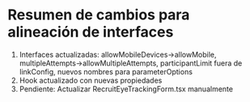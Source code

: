 # Resumen de cambios para alineación de interfaces
1. Interfaces actualizadas: allowMobileDevices→allowMobile, multipleAttempts→allowMultipleAttempts, participantLimit fuera de linkConfig, nuevos nombres para parameterOptions
2. Hook actualizado con nuevas propiedades
3. Pendiente: Actualizar RecruitEyeTrackingForm.tsx manualmente
